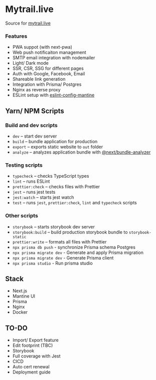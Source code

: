 # Mytrail.live

Source for [mytrail.live](https://mytrail.live)

### Features

- PWA suppot (with next-pwa)
- Web push notificaiton management
- SMTP email integration with nodemailer
- Light/ Dark mode
- SSR, CSR, SSG for different pages
- Auth with Google, Facebook, Email
- Shareable link generation
- Integration with Prisma/ Postgres
- Nginx as reverse proxy
- ESLint setup with [eslint-config-mantine](https://github.com/mantinedev/eslint-config-mantine)

## Yarn/ NPM Scripts

### Build and dev scripts

- `dev` – start dev server
- `build` – bundle application for production
- `export` – exports static website to `out` folder
- `analyze` – analyzes application bundle with [@next/bundle-analyzer](https://www.npmjs.com/package/@next/bundle-analyzer)

### Testing scripts

- `typecheck` – checks TypeScript types
- `lint` – runs ESLint
- `prettier:check` – checks files with Prettier
- `jest` – runs jest tests
- `jest:watch` – starts jest watch
- `test` – runs `jest`, `prettier:check`, `lint` and `typecheck` scripts

### Other scripts

- `storybook` – starts storybook dev server
- `storybook:build` – build production storybook bundle to `storybook-static`
- `prettier:write` – formats all files with Prettier
- `npx prisma db push` - synchronize Prisma schema Postgres
- `npx prisma migrate dev` - Generate and apply Prisma migration
- `npx prisma migrate dev` - Generate Prisma client
- `npx prisma studio` - Run prisma studio

## Stack

- Next.js
- Mantine UI
- Prisma
- Nginx
- Docker

## TO-DO

- Import/ Export feature
- Edit footprint (TBC)
- Storybook
- Full coverage with Jest
- CICD
- Auto cert renewal
- Deployment guide
